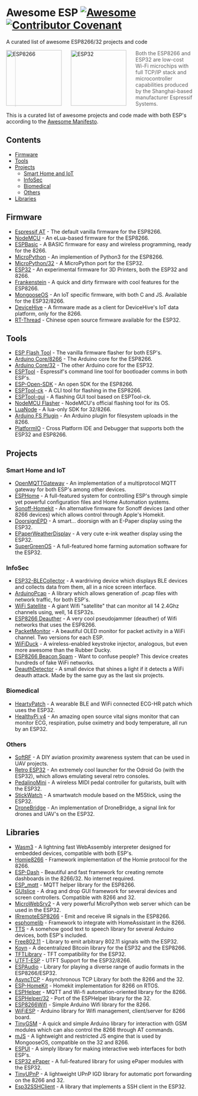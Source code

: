 # Awesome ESP [![Awesome](https://awesome.re/badge.svg)](https://awesome.re) [![Contributor Covenant](https://img.shields.io/badge/Contributor%20Covenant-v2.0%20adopted-ff69b4.svg)](code-of-conduct.md)

A curated list of awesome ESP8266/32 projects and code

<a href="http://espressif.com/en/products/hardware/esp8266ex/overview"><img src="https://cdn.instructables.com/FTQ/HQNH/J4OFNC31/FTQHQNHJ4OFNC31.LARGE.jpg" alt="ESP8266" align="left" style="margin-right: 25px" height=150></a>
<a href="http://espressif.com/en/products/hardware/esp32/overview"><img src="https://pbs.twimg.com/profile_images/863510403120222208/rjVOiTe3.jpg" alt="ESP32" align="left" style="margin-right: 25px" height=150></a>
> Both the ESP8266 and ESP32 are low-cost Wi-Fi microchips with full TCP/IP stack and microcontroller capabilities produced by the Shanghai-based manufacturer Espressif Systems.

This is a curated list of awesome projects and code made with both ESP's according to the [Awesome Manifesto](https://github.com/sindresorhus/awesome/blob/master/awesome.md).

<!--lint disable awesome-list-item-->
<!--lint disable no-repeat-punctuation-->
## Contents
- [Firmware](#firmware)
- [Tools](#tools)
- [Projects](#projects)
  - [Smart Home and IoT](#smart-home-and-iot)
  - [InfoSec](#infosec)
  - [Biomedical](#biomedical)
  - [Others](#others)
- [Libraries](#libraries)

## Firmware
- [Espressif AT](http://bbs.espressif.com/) - The default vanilla firmware for the ESP8266.
- [NodeMCU](https://github.com/nodemcu/nodemcu-firmware) - An eLua-based firmware for the ESP8266.
- [ESPBasic](http://www.esp8266basic.com/) - A BASIC firmware for easy and wireless programming, ready for the 8266.
- [MicroPython](https://github.com/micropython/micropython/) - An implemention of Python3 for the ESP8266.
- [MicroPython/32](https://github.com/micropython/micropython-esp32) - A MicroPython port for the ESP32.
- [ESP32](https://github.com/luc-github/ESP3D) - An experimental firmware for 3D Printers, both the ESP32 and 8266.
- [Frankenstein](https://github.com/nekromant/esp8266-frankenstein) - A quick and dirty firmware with cool features for the ESP8266.
- [MongooseOS](https://github.com/cesanta/mongoose-os) - An IoT specific firmware, with both C and JS. Available for the ESP32/8266.
- [DeviceHive](https://devicehive.com/) - A firmware made as a client for DeviceHive's IoT data platform, only for the 8266.
- [RT-Thread](https://github.com/RT-Thread/rt-thread) - Chinese open source firmware available for the ESP32.
## Tools
- [ESP Flash Tool](http://espressif.com/en/support/download/other-tools) - The vanilla firmware flasher for both ESP's.
- [Arduino Core/8266](https://github.com/esp8266/arduino) - The Arduino core for the ESP8266.
- [Arduino Core/32](https://github.com/espressif/arduino-esp32) - The other Arduino core for the ESP32.
- [ESPTool](https://github.com/espressif/esptool) - Espressif's command line tool for bootloader comms in both ESP's.
- [ESP-Open-SDK](https://github.com/pfalcon/esp-open-sdk) - An open SDK for the ESP8266.
- [ESPTool-ck](https://github.com/igrr/esptool-ck) - A CLI tool for flashing in the ESP8266.
- [ESPTool-gui](https://github.com/Rodmg/esptool-gui) - A flashing GUI tool based on ESPTool-ck.
- [NodeMCU Flasher](https://github.com/nodemcu/nodemcu-flasher) - NodeMCU's official flashing tool for its OS.
- [LuaNode](https://github.com/Nicholas3388/LuaNode) - A lua-only SDK for 32/8266.
- [Arduino FS Plugin](https://github.com/esp8266/arduino-esp8266fs-plugin) - An Arduino plugin for filesystem uploads in the 8266.
- [PlatformIO](https://github.com/platformio/platformio-core) - Cross Platform IDE and Debugger that supports both the ESP32 and ESP8266.
## Projects
### Smart Home and IoT
- [OpenMQTTGateway](https://github.com/1technophile/OpenMQTTGateway) - An implementation of a multiprotocol MQTT gateway for both ESP's among other devices.
- [ESPHome](https://esphome.io/) - A full-featured system for controlling ESP's through simple yet powerful configuration files and Home Automation systems.
- [Sonoff-Homekit](https://github.com/Gruppio/Sonoff-Homekit) - An alternative firmware for Sonoff devices (and other 8266 devices) which allows control through Apple's Homekit.
- [DoorsignEPD](https://github.com/jamct/DoorsignEPD) - A smart... doorsign with an E-Paper display using the ESP32.
- [EPaperWeatherDisplay](https://github.com/henri98/esp32-e-paper-weatherdisplay) - A very cute e-ink weather display using the ESP32.
- [SuperGreenOS](https://github.com/supergreenlab/SuperGreenOS) - A full-featured home farming automation software for the ESP32.
### InfoSec
- [ESP32-BLECollector](https://github.com/tobozo/ESP32-BLECollector) - A wardriving device which displays BLE devices and collects data from them, all in a nice screen interface.
- [ArduinoPcap](https://github.com/spacehuhn/ArduinoPcap) - A library which allows generation of .pcap files with network traffic, for both ESP's.
- [WiFi Satellite](https://hackaday.io/project/28831-wifi-satellite-34c3) - A giant Wifi "satellite" that can monitor all 14 2.4Ghz channels using, well, 14 ESP32s.
- [ESP8266 Deauther](https://github.com/spacehuhn/esp8266_deauther) - A very cool pseudojammer (deauther) of Wifi networks that uses the ESP8266.
- [PacketMonitor](https://github.com/spacehuhn/PacketMonitor32) - A beautiful OLED monitor for packet activity in a WiFi channel. Two versions for each ESP.
- [WiFiDuck](https://github.com/spacehuhn/WiFiDuck) - A wireless-enabled keystroke injector, analogous, but even more awesome than the Rubber Ducky.
- [ESP8266 Beacon Spam](https://github.com/spacehuhn/esp8266_beaconSpam) - Want to confuse people? This device creates hundreds of fake WiFi networks.
- [DeauthDetector](https://github.com/spacehuhn/DeauthDetector) - A small device that shines a light if it detects a WiFi deauth attack. Made by the same guy as the last six projects.
### Biomedical
- [HeartyPatch](https://heartypatch.protocentral.com/) - A wearable BLE and WiFi connected ECG-HR patch which uses the ESP32.
- [HealthyPi v4](https://www.crowdsupply.com/protocentral/healthypi-v4-unplugged) - An amazing open source vital signs monitor that can monitor ECG, respiration, pulse oximetry and body temperature, all run by an ESP32.
### Others
- [SoftRF](https://github.com/lyusupov/SoftRF) - A DIY aviation proximity awareness system that can be used in UAV projects.
- [Retro ESP32](https://github.com/retro-esp32/RetroESP32) - An extremely cool launcher for the Odroid Go (with the ESP32), which allows emulating several retro consoles.
- [PedalinoMini](https://github.com/alf45tar/PedalinoMini) - A wireless MIDI pedal controller for guitarists, built with the ESP32.
- [StickWatch](https://github.com/eggfly/StickWatch) - A smartwatch module based on the M5Stick, using the ESP32.
- [DroneBridge](https://github.com/DroneBridge/ESP32) - An implementation of DroneBridge, a signal link for drones and UAV's on the ESP32.
## Libraries
- [Wasm3](https://github.com/wasm3/wasm3) - A lightning fast WebAssembly interpreter designed for embedded devices, compatible with both ESP's.
- [Homie8266](https://github.com/marvinroger/homie-esp8266) - Framework implementation of the Homie protocol for the 8266.
- [ESP-Dash](https://github.com/ayushsharma82/ESP-DASH) - Beautiful and fast framework for creating remote dashboards in the 8266/32. No internet required.
- [ESP_mqtt](https://github.com/tuanpmt/esp_mqtt) - MQTT helper library for the ESP8266.
- [GUIslice](https://github.com/ImpulseAdventure/GUIslice) - A drag and drop GUI framework for several devices and screen controllers. Compatible with 8266 and 32.
- [MicroWebSrv2](https://github.com/jczic/MicroWebSrv2) - A very powerful MicroPython web server which can be used in the ESP32.
- [IRremoteESP8266](https://github.com/markszabo/IRremoteESP8266) - Emit and receive IR signals in the ESP8266.
- [esphomelib](https://github.com/OttoWinter/esphomelib) - Framework to integrate with HomeAssistant in the 8266.
- [TTS](https://github.com/jscrane/TTS) - A somehow good text to speech library for several Arduino devices, both ESP's included.
- [Free802.11](https://github.com/Jeija/esp32free80211) - Library to emit arbitrary 802.11 signals with the ESP32.
- [Koyn](https://github.com/elkrem/koyn) - A decentralized Bitcoin library for the ESP32 and the ESP8266.
- [TFTLibrary](https://github.com/loboris/ESP32_TFT_library) - TFT compatibility for the ESP32.
- [UTFT-ESP](https://github.com/gnulabis/UTFT-ESP) - UTFT Support for the ESP32/8266.
- [ESPAudio](https://github.com/earlephilhower/ESP8266Audio) - Library for playing a diverse range of audio formats in the ESP8266/ESP32.
- [AsyncTCP](https://github.com/me-no-dev/ESPAsyncTCP) - Asynchronous TCP Library for both the 8266 and the 32.
- [ESP-HomeKit](https://github.com/maximkulkin/esp-homekit) - Homekit implementation for 8266 on RTOS.
- [ESPHelper](https://github.com/ItKindaWorks/ESPHelper) - MQTT and Wi-fi automation-oriented library for the 8266.
- [ESPHelper/32](https://github.com/ItKindaWorks/ESPHelper32) - Port of the ESPHelper library for the 32.
- [ESP8266Wifi](https://github.com/ekstrand/ESP8266wifi) - Simple Arduino Wifi library for the 8266.
- [WiFiESP](https://github.com/bportaluri/WiFiEsp) - Arduino library for Wifi management, client/server for 8266 board.
- [TinyGSM](https://github.com/vshymanskyy/TinyGSM) - A quick and simple Arduino library for interaction with GSM modules which can also control the 8266 through AT commands.
- [mJS](https://github.com/cesanta/mjs) - A lightweight and restricted JS engine that is used by MongooseOS, compatible on the 32 and 8266.
- [ESPUI](https://github.com/s00500/ESPUI) - A simply library for making interactive web interfaces for both ESP's.
- [ESP32 ePaper](https://github.com/loboris/ESP32_ePaper_example) - A full-featured library for using ePaper modules with the ESP32.
- [TinyUPnP](https://github.com/ofekp/TinyUPnP) - A lightweight UPnP IGD library for automatic port forwarding on the 8266 and 32.
- [Esp32SSHClient](https://github.com/J-Rios/Arduino-esp32sshclient) - A library that implements a SSH client in the ESP32.


